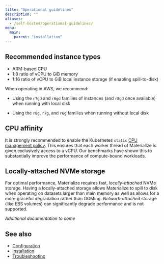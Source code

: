 ```yaml
---
title: "Operational guidelines"
description: ""
aliases:
  - /self-hosted/operational-guidelines/
menu:
  main:
    parent: "installation"
---
```


## Recommended instance types

- ARM-based CPU
- 1:8 ratio of vCPU to GiB memory
- 1:16 ratio of vCPU to GiB local instance storage (if enabling spill-to-disk)

When operating in AWS, we recommend:

- Using the `r7gd` and `r6gd` families of instances (and `r8gd` once available)
  when running with local disk

- Using the `r8g`, `r7g`, and `r6g` families when running without local disk

## CPU affinity

It is strongly recommended to enable the Kubernetes `static` [CPU management policy](https://kubernetes.io/docs/tasks/administer-cluster/cpu-management-policies/#static-policy).
This ensures that each worker thread of Materialize is given exclusively access to a vCPU. Our benchmarks have shown this
to substantially improve the performance of compute-bound workloads.

## Locally-attached NVMe storage

For optimal performance, Materialize requires fast, *locally-attached* NVMe
storage. Having a locally-attached storage allows Materialize to spill to disk
when operating on datasets larger than main memory as well as allows for a more
graceful degradation rather than OOMing. *Network-attached* storage (like EBS
volumes) can significantly degrade performance and is not supported.

*Additional documentation to come*


## See also

- [Configuration](/installation/configuration/)
- [Installation](/installation/)
- [Troubleshooting](/installation/troubleshooting/)
